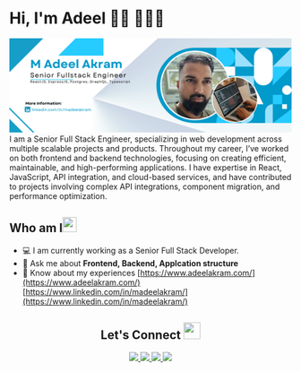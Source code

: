 # Hi, I'm Adeel 👋🏾 👩🏾‍💻

<img src="https://raw.githubusercontent.com/adeelakram696/adeelakram696/master/cover.png" alt="banner that says Adeel akram - fullstack developer with ReactJS, Nodejs, expressjs, graphql, postgres" width="1024">
I am a Senior Full Stack Engineer, specializing in web development across multiple scalable projects and products. Throughout my career, I’ve worked on both frontend and backend technologies, focusing on creating efficient, maintainable, and high-performing applications. I have expertise in React, JavaScript, API integration, and cloud-based services, and have contributed to projects involving complex API integrations, component migration, and performance optimization.

<h2 align="left">Who am I<img src="https://media.giphy.com/media/pDh3IDoUswmZrqdRip/giphy.gif" height="27px" width="25px"></h2>

- 💻 I am currently working as a Senior Full Stack Developer.
- 💬 Ask me about **Frontend, Backend, Applcation structure**
- 📄 Know about my experiences [https://www.adeelakram.com/](https://www.adeelakram.com/) [https://www.linkedin.com/in/madeelakram/](https://www.linkedin.com/in/madeelakram/)

<h2 align="center"> Let's Connect <img src="https://media.giphy.com/media/jOz35yxbuhvVQDKrce/giphy.gif" height="30px" width="30px"></h2>

<div align="center">
      <a href="https://www.linkedin.com/in/madeelakram/">
        <img src="https://img.shields.io/badge/LinkedIn-0077B5?style=for-the-badge&logo=linkedin&logoColor=white">
      </a>
      <a href="https://www.upwork.com/freelancers/adeelakram27">
        <img src="https://img.shields.io/badge/UpWork-6FDA44?style=for-the-badge&logo=Upwork&logoColor=white">
      </a>
      <a href="https://github.com/adeelakram696/">
        <img src="https://img.shields.io/badge/GitHub-100000?style=for-the-badge&logo=github&logoColor=white">
      </a>
      <a href="mailto:adeelakram696@gmail.com">
        <img src="https://img.shields.io/badge/Gmail-D14836?style=for-the-badge&logo=gmail&logoColor=white">
      </a>
</div>
